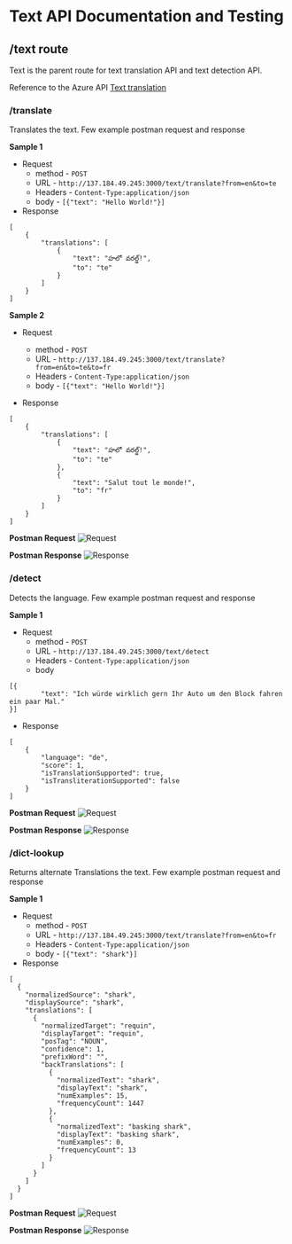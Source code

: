# Text API Documentation and Testing

## /text route

Text is the parent route for text translation API and text detection API.

Reference to the Azure API [Text translation](https://docs.microsoft.com/en-us/azure/cognitive-services/translator/quickstart-translator?tabs=nodejs)

### /translate

Translates the text. Few example postman request and response

**Sample 1**

- Request
  - method - `POST`
  - URL - `http://137.184.49.245:3000/text/translate?from=en&to=te`
  - Headers - `Content-Type:application/json`
  - body - ```[{"text": "Hello World!"}]```
- Response

```
[
    {
        "translations": [
            {
                "text": "హలో వరల్డ్!",
                "to": "te"
            }
        ]
    }
]
```

**Sample 2**

- Request
  - method - `POST`
  - URL - `http://137.184.49.245:3000/text/translate?from=en&to=te&to=fr`
  - Headers - `Content-Type:application/json`
  - body - ```[{"text": "Hello World!"}]```

- Response

```
[
    {
        "translations": [
            {
                "text": "హలో వరల్డ్!",
                "to": "te"
            },
            {
                "text": "Salut tout le monde!",
                "to": "fr"
            }
        ]
    }
]
```
**Postman Request**
![Request](./images/text-translate-req.PNG)

**Postman Response**
![Response](./images/text-translate-res.PNG)


### /detect

Detects the language. Few example postman request and response

**Sample 1**

- Request
  - method - `POST`
  - URL - `http://137.184.49.245:3000/text/detect`
  - Headers - `Content-Type:application/json`
  - body

```
[{
        "text": "Ich würde wirklich gern Ihr Auto um den Block fahren ein paar Mal."
}]
```

- Response

```
[
    {
        "language": "de",
        "score": 1,
        "isTranslationSupported": true,
        "isTransliterationSupported": false
    }
]
```
**Postman Request**
![Request](./images/detect-req.PNG)

**Postman Response**
![Response](./images/detect-res.PNG)

### /dict-lookup

Returns alternate Translations the text. Few example postman request and response

**Sample 1**

- Request
  - method - `POST`
  - URL - `http://137.184.49.245:3000/text/translate?from=en&to=fr`
  - Headers - `Content-Type:application/json`
  - body - ```[{"text": "shark"}]```
- Response

```
[
  {
    "normalizedSource": "shark",
    "displaySource": "shark",
    "translations": [
      {
        "normalizedTarget": "requin",
        "displayTarget": "requin",
        "posTag": "NOUN",
        "confidence": 1,
        "prefixWord": "",
        "backTranslations": [
          {
            "normalizedText": "shark",
            "displayText": "shark",
            "numExamples": 15,
            "frequencyCount": 1447
          },
          {
            "normalizedText": "basking shark",
            "displayText": "basking shark",
            "numExamples": 0,
            "frequencyCount": 13
          }
        ]
      }
    ]
  }
]
```
**Postman Request**
![Request](./images/dict-req.PNG)

**Postman Response**
![Response](./images/dict-res.PNG)